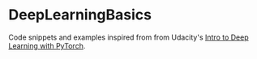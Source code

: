 # DeepLearningBasics

Code snippets and examples inspired from from Udacity's [Intro to Deep Learning with PyTorch](https://in.udacity.com/course/deep-learning-pytorch--ud188).